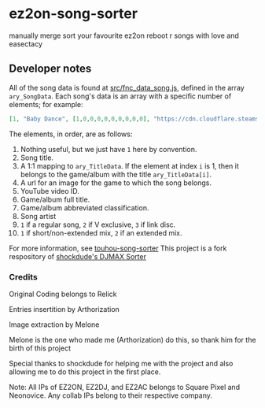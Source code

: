 # ez2on-song-sorter
manually merge sort your favourite ez2on reboot r songs with love and easectacy 

## Developer notes

All of the song data is found at [src/fnc_data_song.js](./src/fnc_data_song.js), defined in the array `ary_SongData`. Each song's data is an array with a specific number of elements; for example:

```json
[1, "Baby Dance", [1,0,0,0,0,0,0,0,0,0], "https://cdn.cloudflare.steamstatic.com/steam/apps/960170/capsule_616x353.jpg", "xuBQ7dGdj_s", "1st Trax", "1st", "Ruby Tuesday", REGULAR_SONG, SHORT_MIX],
```

The elements, in order, are as follows:

1. Nothing useful, but we just have `1` here by convention.
2. Song title.
3. A 1:1 mapping to `ary_TitleData`. If the element at index `i` is 1, then it belongs to the game/album with the title `ary_TitleData[i]`.
4. A url for an image for the game to which the song belongs.
5. YouTube video ID.
6. Game/album full title.
7. Game/album abbreviated classification.
8. Song artist
9. `1` if a regular song, `2` if V exclusive, `3` if link disc.
10. `1` if short/non-extended mix, `2` if an extended mix.

For more information, see [touhou-song-sorter](https://github.com/relick/touhou-song-sorter)
This project is a fork respository of [shockdude's DJMAX Sorter](https://github.com/shockdude/djmax-song-sorter)

### Credits
Original Coding belongs to Relick

Entries insertition by Arthorization

Image extraction by Melone

Melone is the one who made me (Arthorization) do this, so thank him for the birth of this project

Special thanks to shockdude for helping me with the project and also allowing me to do this project in the first place.

Note: All IPs of EZ2ON, EZ2DJ, and EZ2AC belongs to Square Pixel and Neonovice. 
Any collab IPs belong to their respective company. 
